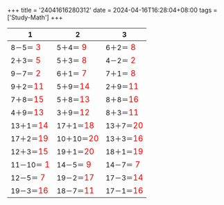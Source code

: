 +++ 
title = '24041616280312' 
date = 2024-04-16T16:28:04+08:00 
tags = ['Study-Math'] 
+++ 

1 | 2 | 3 
-- | -- | -- 
8－5＝<font color=red size=4> 3</font> | 5＋4＝<font color=red size=4> 9</font> | 6＋2＝<font color=red size=4> 8</font> 
2＋3＝<font color=red size=4> 5</font> | 5＋3＝<font color=red size=4> 8</font> | 4－2＝<font color=red size=4> 2</font> 
9－7＝<font color=red size=4> 2</font> | 6＋1＝<font color=red size=4> 7</font> | 7＋1＝<font color=red size=4> 8</font> 
9＋2＝<font color=red size=4>11</font> | 5＋9＝<font color=red size=4>14</font> | 2＋9＝<font color=red size=4>11</font> 
7＋8＝<font color=red size=4>15</font> | 5＋8＝<font color=red size=4>13</font> | 8＋8＝<font color=red size=4>16</font> 
4＋9＝<font color=red size=4>13</font> | 3＋9＝<font color=red size=4>12</font> | 8＋3＝<font color=red size=4>11</font> 
13＋1＝<font color=red size=4>14</font> | 17＋1＝<font color=red size=4>18</font> | 13＋7＝<font color=red size=4>20</font> 
17＋2＝<font color=red size=4>19</font> | 10＋10＝<font color=red size=4>20</font> | 13＋3＝<font color=red size=4>16</font> 
12＋3＝<font color=red size=4>15</font> | 19＋1＝<font color=red size=4>20</font> | 18＋1＝<font color=red size=4>19</font> 
11－10＝<font color=red size=4> 1</font> | 14－5＝<font color=red size=4> 9</font> | 14－7＝<font color=red size=4> 7</font> 
12－5＝<font color=red size=4> 7</font> | 19－2＝<font color=red size=4>17</font> | 17－3＝<font color=red size=4>14</font> 
19－3＝<font color=red size=4>16</font> | 18－7＝<font color=red size=4>11</font> | 17－1＝<font color=red size=4>16</font> 

